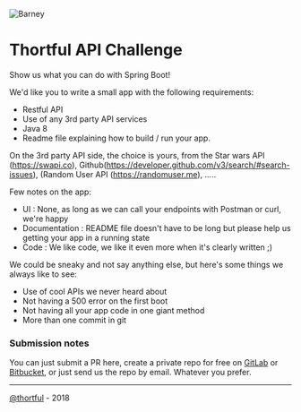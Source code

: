 ![Barney](https://cloud.githubusercontent.com/assets/3603793/23482593/669e9444-feae-11e6-9b6b-d1a53faf984a.png)

# Thortful API Challenge


Show us what you can do with Spring Boot! 

We'd like you to write a small app with the following requirements:

* Restful API  
* Use of any 3rd party API services
* Java 8
* Readme file explaining how to build / run your app.

On the 3rd party API side, the choice is yours, from the Star wars API (https://swapi.co), Github(https://developer.github.com/v3/search/#search-issues), (Random User API (https://randomuser.me), .....

Few notes on the app:

* UI : None, as long as we can call your endpoints with Postman or curl, we're happy 
* Documentation : README file doesn't have to be long but please help us getting your app in a running state
* Code : We like code, we like it even more when it's clearly written ;)

We could be sneaky and not say anything else, but here's some things we always like to see:

* Use of cool APIs we never heard about
* Not having a 500 error on the first boot
* Not having all your app code in one giant method
* More than one commit in git

### Submission notes

You can just submit a PR here, create a private repo for free on [GitLab](https://www.gitlab.com) or [Bitbucket](https://bitbucket.org/), or just send us the repo by email. Whatever you prefer.

---

[@thortful](https://wwwthortful.com) - 2018
